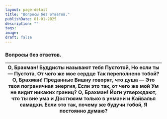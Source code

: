 ```yaml
---
layout: page-detail
title: "Вопросы без ответов."
publishDate: 01-01-2025
description: ""
tags:
image:
draft: false
---
```


### Вопросы без ответов.

| О, Брахман! Буддисты называют тебя Пустотой,  Но если ты — Пустота, От чего же мое сердце  Так переполнено тобой?  О, Брахман! Преданные Вишну говорят, что душа —  Это твоя пограничная энергия,  Если это так, от чего же мой  Ум не видит никаких границ?  О, Брахман! Йоги утверждают, что ты вне ума и  Достижим только в унмани и  Кайвалья самадхи. Если это так, почему же будучи тобой,  Я постоянно думаю? |
| -------------------------------------------------------------------------------------------------------------------------------------------------------------------------------------------------------------------------------------------------------------------------------------------------------------------------------------------------------------------------------------------------------------------- |
  
  
